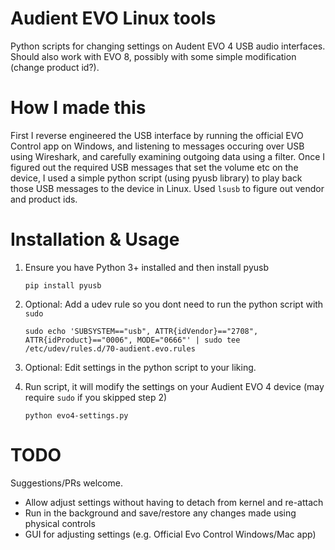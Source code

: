 # Audient EVO Linux tools
Python scripts for changing settings on Audent EVO 4 USB audio interfaces. Should also work with EVO 8, possibly with some simple modification (change product id?).

# How I made this
First I reverse engineered the USB interface by running the official EVO Control app on Windows, and listening to messages occuring over USB using Wireshark, and carefully examining outgoing data using a filter. Once I figured out the required USB messages that set the volume etc on the device, I used a simple python script (using pyusb library) to play back those USB messages to the device in Linux.  Used `lsusb` to figure out vendor and product ids.


# Installation & Usage
1. Ensure you have Python 3+ installed and then install pyusb

    ```pip install pyusb```

2. Optional: Add a udev rule so you dont need to run the python script with `sudo`

    ```sudo echo 'SUBSYSTEM=="usb", ATTR{idVendor}=="2708", ATTR{idProduct}=="0006", MODE="0666"' | sudo tee /etc/udev/rules.d/70-audient.evo.rules```

3. Optional: Edit settings in the python script to your liking.

4. Run script, it will modify the settings on your Audient EVO 4 device (may require `sudo` if you skipped step 2)

    ```python evo4-settings.py```


# TODO
Suggestions/PRs welcome.
* Allow adjust settings without having to detach from kernel and re-attach
* Run in the background and save/restore any changes made using physical controls
* GUI for adjusting settings (e.g. Official Evo Control Windows/Mac app)
